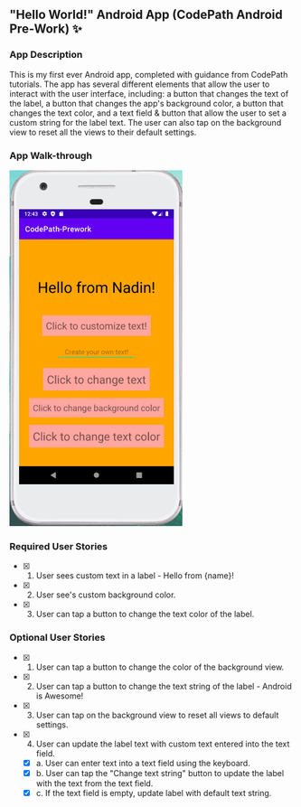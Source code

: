 ## "Hello World!" Android App (CodePath Android Pre-Work) ✨

### App Description
This is my first ever Android app, completed with guidance from CodePath tutorials. The app has several different elements that allow the user to interact with the user interface, including: a button that changes the text of the label, a button that changes the app's background color, a button that changes the text color, and a text field & button that allow the user to set a custom string for the label text. The user can also tap on the background view to reset all the views to their default settings. 

### App Walk-through
![](android-prework.gif)

### Required User Stories
- [X] 1. User sees custom text in a label - Hello from {name}!
- [X] 2. User see's custom background color.
- [X] 3. User can tap a button to change the text color of the label.

### Optional User Stories
- [X] 1. User can tap a button to change the color of the background view.  
- [X] 2. User can tap a button to change the text string of the label - Android is Awesome!  
- [X] 3. User can tap on the background view to reset all views to default settings.  
- [X] 4. User can update the label text with custom text entered into the text field.  
   - [X] a. User can enter text into a text field using the keyboard.  
   - [X] b. User can tap the "Change text string" button to update the label with the text from the text field.  
   - [X] c. If the text field is empty, update label with default text string.  
